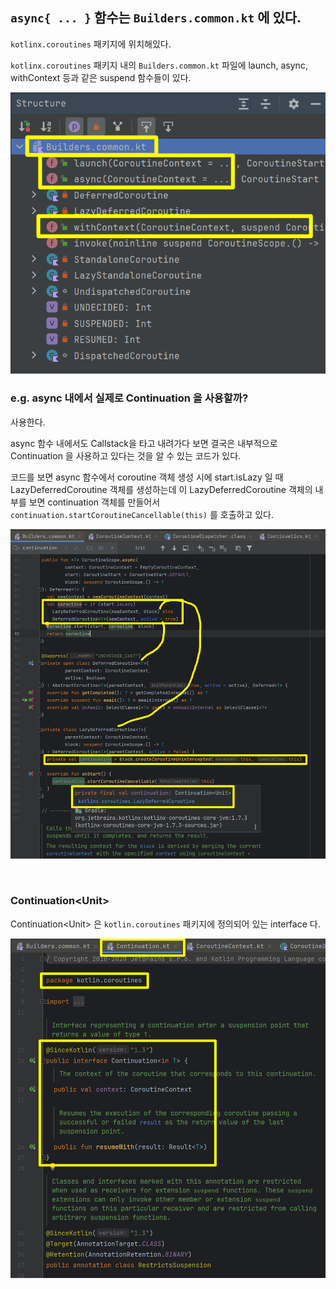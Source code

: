## `async{ ... }` 함수는 `Builders.common.kt` 에 있다.

`kotlinx.coroutines` 패키지에 위치해있다.<br/>

`kotlinx.coroutines` 패키지 내의 `Builders.common.kt` 파일에 launch, async, withContext 등과 같은 suspend 함수들이 있다.

![](./img/coroutine-context/async_launch_withcontext.png)





### e.g. async 내에서 실제로 Continuation 을 사용할까?

사용한다.<br/>

async 함수 내에서도 Callstack을 타고 내려가다 보면 결국은 내부적으로 Continuation 을 사용하고 있다는 것을 알 수 있는 코드가 있다.

코드를 보면 async 함수에서 coroutine 객체 생성 시에 start.isLazy 일 때 LazyDeferredCoroutine 객체를 생성하는데 이 LazyDeferredCoroutine 객체의 내부를 보면 continuation 객체를 만들어서 `continuation.startCoroutineCancellable(this)` 를 호출하고 있다.

![](./img/coroutine-context/continuation-lazydeferredcoroutine.png)

<br/>



### Continuation\<Unit\>

Continuation\<Unit\> 은 `kotlin.coroutines` 패키지에 정의되어 있는 interface 다.

![](./img/coroutine-context/continuation.png)

